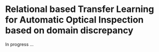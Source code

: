 # Relational based Transfer Learning for Automatic Optical Inspection based on domain discrepancy

In progress ...
